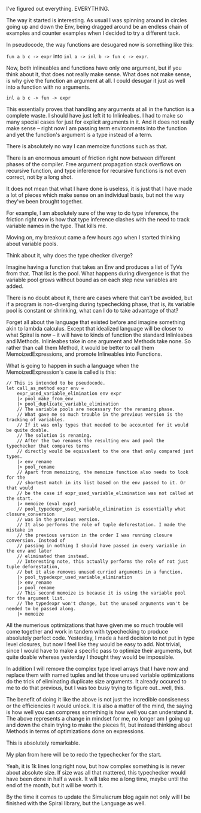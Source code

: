 ﻿I've figured out everything. EVERYTHING.

The way it started is interesting. As usual I was spinning around in circles going up and down the Env, being dragged around be an endless chain of examples and counter examples when I decided to try a different tack.

In pseudocode, the way functions are desugared now is something like this:

`fun a b c -> expr` into `inl a -> inl b -> fun c -> expr`.

Now, both inlineables and functions have only one argument, but if you think about it, that does not really make sense. What does not make sense, is why give the function an argument at all. I could desugar it just as well into a function with no arguments.

`inl a b c -> fun -> expr`

This essentially proves that handling any arguments at all in the function is a complete waste. I should have just left it to Inlinleabes. I had to make so many special cases for just for explicit arguments in it. And it does not really make sense – right now I am passing term environments into the function and yet the function's argument is a type instead of a term.

There is absolutely no way I can memoize functions such as that.

There is an enormous amount of friction right now between different phases of the compiler. Free argument propagation stack overflows on recursive function, and type inference for recursive functions is not even correct, not by a long shot.

It does not mean that what I have done is useless, it is just that I have made a lot of pieces which make sense on an individual basis, but not the way they've been brought together.

For example, I am absolutely sure of the way to do type inference, the friction right now is how that type inference clashes with the need to track variable names in the type. That kills me.

Moving on, my breakout came a few hours ago when I started thinking about variable pools.

Think about it, why does the type checker diverge?

Imagine having a function that takes an Env and produces a list of TyVs from that. That list is the pool. What happens during divergence is that the variable pool grows without bound as on each step new variables are added.

There is no doubt about it, there are cases where that can't be avoided, but if a program is non-diverging during typechecking phase, that is, its variable pool is constant or shrinking, what can I do to take advantage of that?

Forget all about the language that existed before and imagine something akin to lambda calculus. Except that idealized language will be closer to what Spiral is now – it will have to kinds of function the standard Inlinleabes and Methods. Inlinleabes take in one argument and Methods take none. So rather than call them Method, it would be better to call them MemoizedExpressions, and promote Inlineables into Functions.

What is going to happen in such a language when the MemoizedExpression's case is called is this:

```
// This is intended to be pseudocode.
let call_as_method expr env =
    expr_used_variable_elimination env expr 
    |> pool_make_from_env
    |> pool_duplicate_variable_elimination 
    // The variable pools are necessary for the renaming phase.
    // What gave me so much trouble in the previous version is the tracking of variables.
    // If it was only types that needed to be accounted for it would be quite doable.
    // The solution is renaming.
    // After the two renames the resulting env and pool the typechecker that compares terms
    // directly would be equivalent to the one that only compared just types.
    |> env_rename
    |> pool_rename
    // Apart from memoizing, the memoize function also needs to look for the
    // shortest match in its list based on the env passed to it. Or that would
    // be the case if expr_used_variable_elimination was not called at the start.
    |> memoize (eval expr)
    // pool_typedexpr_used_variable_elimination is essentially what closure_conversion 
    // was in the previous version.
    // It also performs the role of tuple deforestation. I made the mistake in
    // the previous version in the order I was running closure conversion. Instead of
    // passing in nothing I should have passed in every variable in the env and later
    // eliminated them instead.
    // Interesting note, this actually performs the role of not just tuple deforestation,
    // but it also removes unused curried arguments in a function.
    |> pool_typedexpr_used_variable_elimination 
    |> env_rename
    |> pool_rename
    // This second memoize is because it is using the variable pool for the argument list.
    // The typedexpr won't change, but the unused arguments won't be needed to be passed along.
    |> memoize
```

All the numerious optimizations that have given me so much trouble will come together and work in tandem with typechecking to produce absolutely perfect code. Yesterday, I made a hard decision to not put in type level closures, but now I feel like they would be easy to add. Not trivial, since I would have to make a specific pass to optimize their arguments, but quite doable whereas yesterday I thought they would be impossible.

In addition I will remove the complex type level arrays that I have now and replace them with named tuples and let those unused variable optimizations do the trick of eliminating duplicate size arguments. It already occured to me to do that previous, but I was too busy trying to figure out...well, this.

The benefit of doing it like the above is not just the incredible consiseness or the efficiencies it would unlock. It is also a matter of the mind, the saying is how well you can compress something is how well you can understand it. The above represents a change in mindset for me, no longer am I going up and down the chain trying to make the pieces fit, but instead thinking about Methods in terms of optimizations done on expressions.

This is absolutely remarkable.

My plan from here will be to redo the typechecker for the start.

Yeah, it is 1k lines long right now, but how complex something is is never about absolute size. If size was all that mattered, this typechecker would have been done in half a week. It will take me a long time, maybe until the end of the month, but it will be worth it.

By the time it comes to update the Simulacrum blog again not only will I be finished with the Spiral library, but the Language as well.